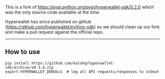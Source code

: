 This is a fork of https://pypi.python.org/pypi/hyperwallet-sdk/0.2.0 which was
the only source code available at the time.

Hyperwallet has since published on github
(https://github.com/hyperwallet/python-sdk) so we should clean up our fork and
make a pull request against the official repo.

---

## How to use

```
pip install https://github.com/kalohq/hyperwallet-sdk/archive/v0.3.6.zip
export HYPERWALLET_DEBUG=1  # log all API requests/responses to stdout
```
